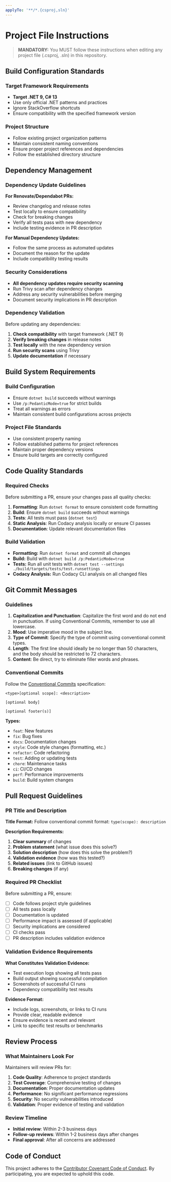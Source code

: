 ```yaml
---
applyTo: '**/*.{csproj,sln}'
---
```


# Project File Instructions

> **MANDATORY:** You MUST follow these instructions when editing any project file (.csproj, .sln) in this repository.

## Build Configuration Standards

### Target Framework Requirements

- **Target .NET 9, C# 13**
- Use only official .NET patterns and practices
- Ignore StackOverflow shortcuts
- Ensure compatibility with the specified framework version

### Project Structure

- Follow existing project organization patterns
- Maintain consistent naming conventions
- Ensure proper project references and dependencies
- Follow the established directory structure

## Dependency Management

### Dependency Update Guidelines

**For Renovate/Dependabot PRs:**
- Review changelog and release notes
- Test locally to ensure compatibility
- Check for breaking changes
- Verify all tests pass with new dependency
- Include testing evidence in PR description

**For Manual Dependency Updates:**
- Follow the same process as automated updates
- Document the reason for the update
- Include compatibility testing results

### Security Considerations

- **All dependency updates require security scanning**
- Run Trivy scan after dependency changes
- Address any security vulnerabilities before merging
- Document security implications in PR description

### Dependency Validation

Before updating any dependencies:

1. **Check compatibility** with target framework (.NET 9)
2. **Verify breaking changes** in release notes
3. **Test locally** with the new dependency version
4. **Run security scans** using Trivy
5. **Update documentation** if necessary

## Build System Requirements

### Build Configuration

- Ensure `dotnet build` succeeds without warnings
- Use `/p:PedanticMode=true` for strict builds
- Treat all warnings as errors
- Maintain consistent build configurations across projects

### Project File Standards

- Use consistent property naming
- Follow established patterns for project references
- Maintain proper dependency versions
- Ensure build targets are correctly configured

## Code Quality Standards

### Required Checks

Before submitting a PR, ensure your changes pass all quality checks:

1. **Formatting**: Run `dotnet format` to ensure consistent code formatting
2. **Build**: Ensure `dotnet build` succeeds without warnings
3. **Tests**: All tests must pass (`dotnet test`)
4. **Static Analysis**: Run Codacy analysis locally or ensure CI passes
5. **Documentation**: Update relevant documentation files

### Build Validation

- **Formatting:** Run `dotnet format` and commit all changes
- **Build:** Build with `dotnet build /p:PedanticMode=true`
- **Tests:** Run all unit tests with `dotnet test --settings ./build/targets/tests/test.runsettings`
- **Codacy Analysis:** Run Codacy CLI analysis on all changed files

## Git Commit Messages

### Guidelines

1. **Capitalization and Punctuation**: Capitalize the first word and do not end in punctuation. If using Conventional Commits, remember to use all lowercase.
2. **Mood**: Use imperative mood in the subject line.
3. **Type of Commit**: Specify the type of commit using conventional commit types.
4. **Length**: The first line should ideally be no longer than 50 characters, and the body should be restricted to 72 characters.
5. **Content**: Be direct, try to eliminate filler words and phrases.

### Conventional Commits

Follow the [Conventional Commits](https://www.conventionalcommits.org/) specification:

```
<type>[optional scope]: <description>

[optional body]

[optional footer(s)]
```

**Types:**
- `feat`: New features
- `fix`: Bug fixes
- `docs`: Documentation changes
- `style`: Code style changes (formatting, etc.)
- `refactor`: Code refactoring
- `test`: Adding or updating tests
- `chore`: Maintenance tasks
- `ci`: CI/CD changes
- `perf`: Performance improvements
- `build`: Build system changes

## Pull Request Guidelines

### PR Title and Description

**Title Format:**
Follow conventional commit format: `type(scope): description`

**Description Requirements:**
1. **Clear summary** of changes
2. **Problem statement** (what issue does this solve?)
3. **Solution description** (how does this solve the problem?)
4. **Validation evidence** (how was this tested?)
5. **Related issues** (link to GitHub issues)
6. **Breaking changes** (if any)

### Required PR Checklist

Before submitting a PR, ensure:

- [ ] Code follows project style guidelines
- [ ] All tests pass locally
- [ ] Documentation is updated
- [ ] Performance impact is assessed (if applicable)
- [ ] Security implications are considered
- [ ] CI checks pass
- [ ] PR description includes validation evidence

### Validation Evidence Requirements

**What Constitutes Validation Evidence:**
- Test execution logs showing all tests pass
- Build output showing successful compilation
- Screenshots of successful CI runs
- Dependency compatibility test results

**Evidence Format:**
- Include logs, screenshots, or links to CI runs
- Provide clear, readable evidence
- Ensure evidence is recent and relevant
- Link to specific test results or benchmarks

## Review Process

### What Maintainers Look For

Maintainers will review PRs for:

1. **Code Quality**: Adherence to project standards
2. **Test Coverage**: Comprehensive testing of changes
3. **Documentation**: Proper documentation updates
4. **Performance**: No significant performance regressions
5. **Security**: No security vulnerabilities introduced
6. **Validation**: Proper evidence of testing and validation

### Review Timeline

- **Initial review**: Within 2-3 business days
- **Follow-up reviews**: Within 1-2 business days after changes
- **Final approval**: After all concerns are addressed

## Code of Conduct

This project adheres to the [Contributor Covenant Code of Conduct](CODE-OF-CONDUCT.md). By participating, you are expected to uphold this code. 